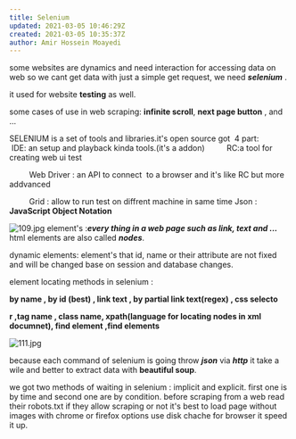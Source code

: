```yaml
---
title: Selenium
updated: 2021-03-05 10:46:29Z
created: 2021-03-05 10:35:37Z
author: Amir Hossein Moayedi
---
```


some websites are dynamics and need interaction for accessing data on web so we cant get data with just a simple get request, we need ***selenium*** .

it used for website **testing** as well.

some cases of use in web scraping: **infinite scroll**, **next page button** , and ...

SELENIUM is a set of tools and libraries.it's open source got  4 part:
         IDE: an setup and playback kinda tools.(it's a addon)
         RC:a tool for creating web ui test

         Web Driver : an API to connect  to a browser and it's like RC but more addvanced

         Grid : allow to run test on diffrent machine in same time
Json : **JavaScript Object Notation**

![109.jpg](../../../_resources/109.jpg)
element's :***every thing in a web page such as link, text and ...***
html elements are also called ***nodes***.

dynamic elements: element's that id, name or their attribute are not fixed and will be changed base on session and database changes.

element locating methods in selenium :

**by name , by id (best) , link text , by partial link text(regex) , css selecto**

**r ,tag name , class name, xpath(language for locating nodes in xml documnet), find element ,find elements**

![111.jpg](../../../_resources/111.jpg)

because each command of selenium is going throw ***json*** via ***http*** it take a wile and better to extract data with **beautiful soup**.

we got two methods of waiting in selenium : implicit and explicit.
first one is by time and second one are by condition.
before scraping from a web read their robots.txt if they allow scraping or not
it's best to load page without images with chrome or firefox options
use disk chache for browser it speed it up.